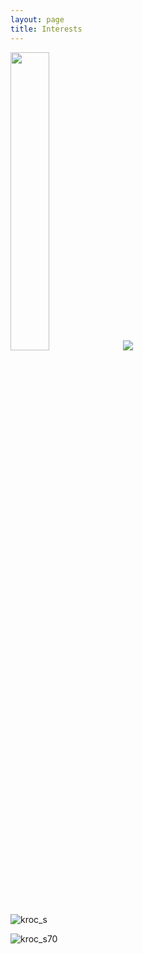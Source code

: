```yaml
---
layout: page
title: Interests
---
```



<img src = "https://user-images.githubusercontent.com/57785895/122672101-c747b680-d204-11eb-98a2-559da425baa7.png" width ="35%" height ="35%">

<img src = "https://user-images.githubusercontent.com/57785895/122672101-c747b680-d204-11eb-98a2-559da425baa7.png">

![kroc_s](https://user-images.githubusercontent.com/57785895/122924545-d9f6f280-d3a0-11eb-8241-a7b29064e668.png)

![kroc_s70](https://user-images.githubusercontent.com/57785895/122924873-36f2a880-d3a1-11eb-871d-fbf3474482ee.png)
